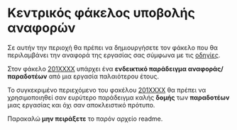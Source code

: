# Κεντρικός φάκελος υποβολής αναφορών

Σε αυτήν την περιοχή θα πρέπει να δημιουργήσετε τον φάκελο που θα περιλαμβάνει την αναφορά της εργασίας σας σύμφωνα με τις [οδηγίες](https://courses-ionio.github.io/help/guide/).

Στον φάκελο [201XXXX](https://github.com/courses-ionio/cs/tree/master/projects/201XXXX) υπάρχει ένα **ενδεικτικό παράδειγμα 
αναφοράς/παραδοτέων** από μια εργασία παλαιότερου έτους.

Το συγκεκριμένο περιεχόμενο του φακέλου [201XXXX](https://github.com/courses-ionio/cs/tree/master/projects/201XXXX) θα πρέπει να 
χρησιμοποιηθεί σαν ευρύτερο παράδειγμα καλής **δομής** των **παραδοτέων** μιας εργασίας και όχι σαν αποκλειστικό πρότυπο.

Παρακαλώ **μην πειράξετε** το παρόν αρχείο readme.
